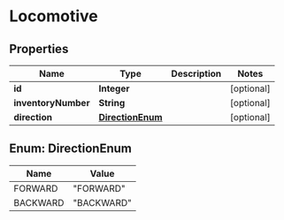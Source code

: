 

# Locomotive


## Properties

| Name | Type | Description | Notes |
|------------ | ------------- | ------------- | -------------|
|**id** | **Integer** |  |  [optional] |
|**inventoryNumber** | **String** |  |  [optional] |
|**direction** | [**DirectionEnum**](#DirectionEnum) |  |  [optional] |



## Enum: DirectionEnum

| Name | Value |
|---- | -----|
| FORWARD | &quot;FORWARD&quot; |
| BACKWARD | &quot;BACKWARD&quot; |



